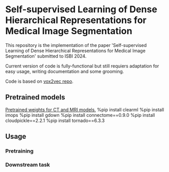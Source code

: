 # Self-supervised Learning of Dense Hierarchical Representations for Medical Image Segmentation
This repository is the implementation of the paper 'Self-supervised Learning of Dense Hierarchical Representations for Medical Image Segmentation' submitted to ISBI 2024.

Current version of code is fully-functional but still requiers adaptation for easy usage, writing documentation and some grooming.  

Code is based on [vox2vec repo](https://github.com/mishgon/vox2vec).

## Pretrained models

[Pretrained weights for CT and MRI models.](https://drive.google.com/drive/folders/106mM3_s7m_wu4EoRr-AhilIJ5-r80thU?usp=sharing) 
%pip install clearml
%pip install imops
%pip install gdown
%pip install connectome==0.9.0
%pip install cloudpickle==2.2.1
%pip install tornado==6.3.3

## Usage

### Pretraining

### Downstream task
